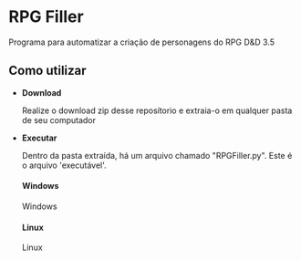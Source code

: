 <h1>RPG Filler</h1>
<p>Programa para automatizar a criação de personagens do RPG D&D 3.5</p>
<h2>Como utilizar</h2>
<ul>
	<li>
		<label><b>Download</b></label>
		<p>
			Realize o download zip desse reposítorio e extraia-o em qualquer pasta de seu computador
		</p>
	</li>
	<li>
		<label><b>Executar</b></label>
		<p>
			Dentro da pasta extraída, há um arquivo chamado "RPGFiller.py". Este é o arquivo 'executável'.
		</p>
		<h4>Windows</h4>
		<p>Windows</p>
		<h4>Linux</h4>
		<p>Linux</p>
	</li>
</ul>
<p></p>







